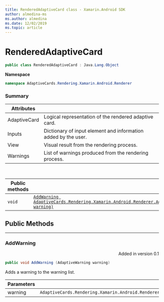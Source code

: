 ```yaml
---
title: RenderedAdaptiveCard class - Xamarin.Android SDK
author: almedina-ms
ms.author: almedina
ms.date: 12/02/2019
ms.topic: article
---
```


# RenderedAdaptiveCard

``` C#
public class RenderedAdaptiveCard : Java.Lang.Object
```

**Namespace**

``` C#
namespace AdaptiveCards.Rendering.Xamarin.Android.Renderer
```

### Summary

| Attributes | |
| ---- | --- |
| AdaptiveCard | Logical representation of the rendered adaptive card. |
| Inputs | Dictionary of input element and information added by the user. |
| View | Visual result from the rendering process. |
| Warnings | List of warnings produced from the rendering process. |

&nbsp;

| Public methods | |
| --- | ---- |
| ```void``` | [```AddWarning AdaptiveCards.Rendering.Xamarin.Android.Renderer.AdaptiveWarning warning)```](#addwarning) |

## Public Methods

---

### <a id="addwarning"></a> AddWarning
<p style='text-align:right'>Added in version 0.1</p>

``` C#
public void AddWarning (AdaptiveWarning warning)

```

Adds a warning to the warning list.

| Parameters | |
| --- | --- |
| warning | ```AdaptiveCards.Rendering.Xamarin.Android.Renderer.AdaptiveWarning``` |
